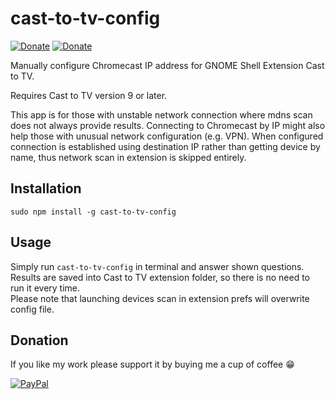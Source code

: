 # cast-to-tv-config
[![Donate](https://img.shields.io/badge/Donate-PayPal-blue.svg)](https://www.paypal.com/cgi-bin/webscr?cmd=_s-xclick&hosted_button_id=TFVDFD88KQ322)
[![Donate](https://img.shields.io/badge/Donate-PayPal.Me-lightgrey.svg)](https://www.paypal.me/Rafostar)

Manually configure Chromecast IP address for GNOME Shell Extension Cast to TV.

Requires Cast to TV version 9 or later.

This app is for those with unstable network connection where mdns scan does not always provide results.
Connecting to Chromecast by IP might also help those with unusual network configuration (e.g. VPN).
When configured connection is established using destination IP rather than getting device by name, thus network scan in extension is skipped entirely.

## Installation
```
sudo npm install -g cast-to-tv-config
```

## Usage
Simply run `cast-to-tv-config` in terminal and answer shown questions.<br>
Results are saved into Cast to TV extension folder, so there is no need to run it every time.<br>
Please note that launching devices scan in extension prefs will overwrite config file.

## Donation
If you like my work please support it by buying me a cup of coffee :grin:

[![PayPal](https://www.paypalobjects.com/en_US/i/btn/btn_donateCC_LG.gif)](https://www.paypal.com/cgi-bin/webscr?cmd=_s-xclick&hosted_button_id=TFVDFD88KQ322)
